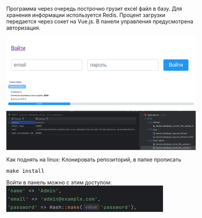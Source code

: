 Программа через очередь построчно грузит excel файл в базу. Для хранения информации используется Redis. Процент загрузки передается через сокет на Vue.js.
В панели управления предусмотрена авторизация.

<img src="screenshots/screen1.png">
<img src="screenshots/screen2.png">
<img src="screenshots/screen3.png">

Как поднять на linux:
Клонировать репозиторий, в папке прописать <pre>make install</pre>

Войти в панель можно с этим доступом:
<img src="screenshots/screen4.png">

